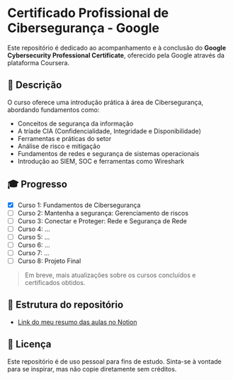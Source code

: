 # Certificado Profissional de Cibersegurança - Google

Este repositório é dedicado ao acompanhamento e à conclusão do **Google Cybersecurity Professional Certificate**, oferecido pela Google através da plataforma Coursera.

## 📌 Descrição

O curso oferece uma introdução prática à área de Cibersegurança, abordando fundamentos como:

- Conceitos de segurança da informação
- A tríade CIA (Confidencialidade, Integridade e Disponibilidade)
- Ferramentas e práticas do setor
- Análise de risco e mitigação
- Fundamentos de redes e segurança de sistemas operacionais
- Introdução ao SIEM, SOC e ferramentas como Wireshark

## 🎓 Progresso

- [x] Curso 1: Fundamentos de Cibersegurança
- [ ] Curso 2: Mantenha a segurança: Gerenciamento de riscos 
- [ ] Curso 3: Conectar e Proteger: Rede e Segurança de Rede
- [ ] Curso 4: ...
- [ ] Curso 5: ...
- [ ] Curso 6: ...
- [ ] Curso 7: ...
- [ ] Curso 8: Projeto Final

> Em breve, mais atualizações sobre os cursos concluídos e certificados obtidos.

## 📁 Estrutura do repositório

- [Link do meu resumo das aulas no Notion](https://github.com/Bielfer12/Certificate_Cybersecurity_Google/blob/main/Documentação%20do%20curso.txt) 

## 📜 Licença

Este repositório é de uso pessoal para fins de estudo. Sinta-se à vontade para se inspirar, mas não copie diretamente sem créditos.

